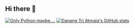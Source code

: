 ## Hi there 👋
[![Only Python maybe ...](https://github-readme-stats.vercel.app/api/top-langs?username=dword32bit&show_icons=true&locale=en&layout=compact&theme=tokyonight)](https://github.com/dword32bit)
[![Danang Tri Atmaja's GitHub stats](https://github-readme-stats.vercel.app/api?username=dword32bit&show_icons=true&theme=tokyonight)](https://github.com/dword32bit)
